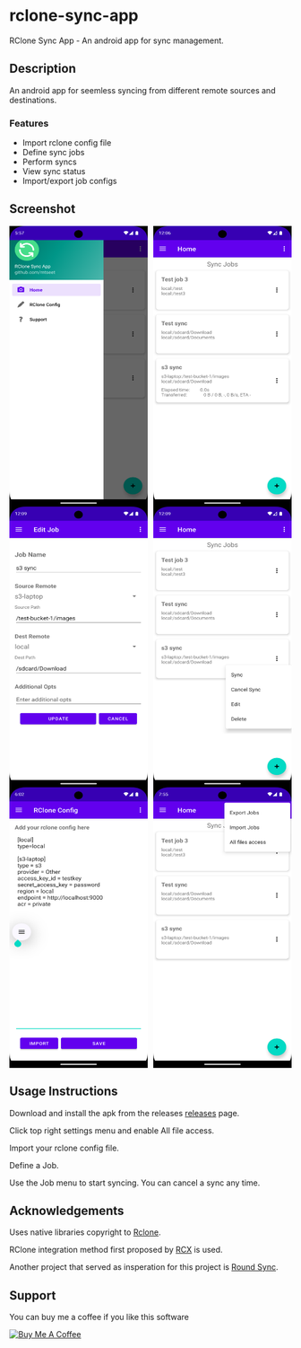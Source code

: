 # rclone-sync-app
RClone Sync App - An android app for sync management.

## Description
An android app for seemless syncing from different remote sources and destinations.

### Features
- Import rclone config file
- Define sync jobs
- Perform syncs
- View sync status
- Import/export job configs

## Screenshot
<div style="display: flex; gap: 10px;">
<img src="screenshots/Screenshot_1.png" alt="Alt text" width="250" height="500">

<img src="screenshots/Screenshot_2.png" alt="Alt text" width="250" height="500">
</div>

<div style="display: flex; gap: 10px;">
<img src="screenshots/Screenshot_3.png" alt="Alt text" width="250" height="500">

<img src="screenshots/Screenshot_4.png" alt="Alt text" width="250" height="500">
</div>

<div style="display: flex; gap: 10px;">
<img src="screenshots/Screenshot_5.png" alt="Alt text" width="250" height="500">

<img src="screenshots/Screenshot_6.png" alt="Alt text" width="250" height="500">
</div>


## Usage Instructions
Download and install the apk from the releases
[releases](https://github.com/mtseet/rclone-sync-app/releases) page.

Click top right settings menu and enable All file access.

Import your rclone config file.

Define a Job.

Use the Job menu to start syncing. You can cancel a sync any time.

## Acknowledgements
Uses native libraries copyright to 
[Rclone](https://github.com/rclone/rclone).


RClone integration method first proposed by 
[RCX](https://github.com/x0b/rcx) is used.

Another project that served as insperation for this project is
[Round Sync](https://github.com/newhinton/Round-Sync).

## Support
You can buy me a coffee if you like this software

<a href="https://www.buymeacoffee.com/mtseet" target="_blank"><img src="https://cdn.buymeacoffee.com/buttons/v2/default-yellow.png" alt="Buy Me A Coffee" style="height: 60px !important;width: 217px !important;" ></a>